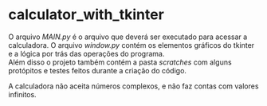 # calculator_with_tkinter
O arquivo *MAIN.py* é o arquivo que deverá ser executado para acessar a calculadora. O arquivo *window.py* contém os elementos gráficos do tkinter e a lógica por trás das operações do programa.  
Além disso o projeto também contém a pasta *scratches* com alguns protópitos e testes feitos durante a criação do código.  
  
A calculadora não aceita números complexos, e não faz contas com valores infinitos.  
